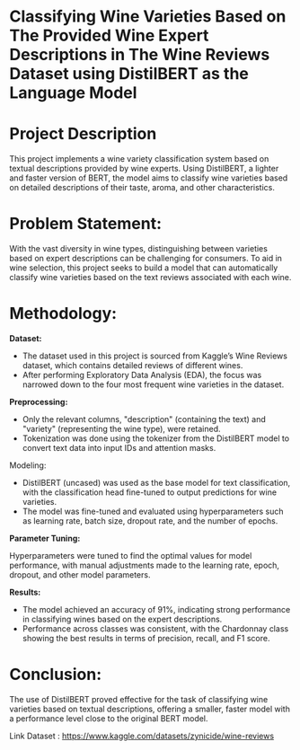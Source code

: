 # Classifying Wine Varieties Based on The Provided Wine Expert Descriptions in The Wine Reviews Dataset using DistilBERT as the Language Model

# Project Description
This project implements a wine variety classification system based on textual descriptions provided by wine experts. Using DistilBERT, a lighter and faster version of BERT, the model aims to classify wine varieties based on detailed descriptions of their taste, aroma, and other characteristics.

# Problem Statement:
With the vast diversity in wine types, distinguishing between varieties based on expert descriptions can be challenging for consumers. To aid in wine selection, this project seeks to build a model that can automatically classify wine varieties based on the text reviews associated with each wine.

# Methodology:
**Dataset:**

- The dataset used in this project is sourced from Kaggle’s Wine Reviews dataset, which contains detailed reviews of different wines.
- After performing Exploratory Data Analysis (EDA), the focus was narrowed down to the four most frequent wine varieties in the dataset.

**Preprocessing:**

- Only the relevant columns, "description" (containing the text) and "variety" (representing the wine type), were retained.
- Tokenization was done using the tokenizer from the DistilBERT model to convert text data into input IDs and attention masks.

Modeling:

- DistilBERT (uncased) was used as the base model for text classification, with the classification head fine-tuned to output predictions for wine varieties.
- The model was fine-tuned and evaluated using hyperparameters such as learning rate, batch size, dropout rate, and the number of epochs.

**Parameter Tuning:**

Hyperparameters were tuned to find the optimal values for model performance, with manual adjustments made to the learning rate, epoch, dropout, and other model parameters.

**Results:**

- The model achieved an accuracy of 91%, indicating strong performance in classifying wines based on the expert descriptions.
- Performance across classes was consistent, with the Chardonnay class showing the best results in terms of precision, recall, and F1 score.

# Conclusion:
The use of DistilBERT proved effective for the task of classifying wine varieties based on textual descriptions, offering a smaller, faster model with a performance level close to the original BERT model.


Link Dataset : https://www.kaggle.com/datasets/zynicide/wine-reviews
